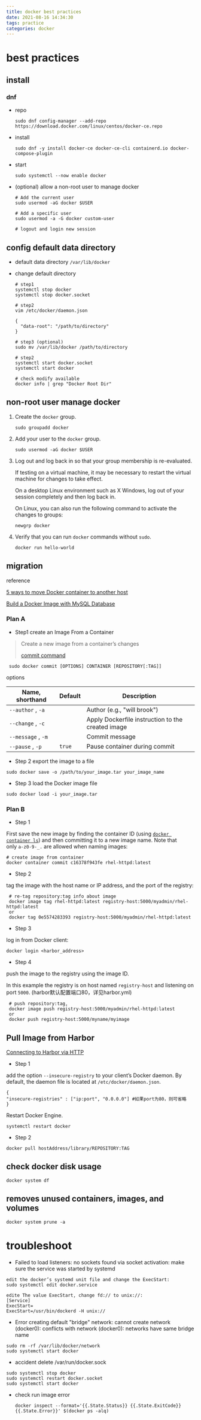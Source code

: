 ```yaml
---
title: docker best practices
date: 2021-08-16 14:34:30
tags: practice
categories: docker
---
```


# best practices

## install

### dnf

- repo

  ```shell
  sudo dnf config-manager --add-repo https://download.docker.com/linux/centos/docker-ce.repo
  ```

- install

  ```shell
  sudo dnf -y install docker-ce docker-ce-cli containerd.io docker-compose-plugin
  ```

- start

  ```shell
  sudo systemctl --now enable docker
  ```

- (optional) allow a non-root user to manage docker

  ```shell
  # Add the current user
  sudo usermod -aG docker $USER
  
  # Add a specific user
  sudo usermod -a -G docker custom-user
  
  # logout and login new session 
  ```

## config default data directory

- default data directory `/var/lib/docker`

- change default directory

  ```shell
  # step1
  systemctl stop docker
  systemctl stop docker.socket
  
  # step2
  vim /etc/docker/daemon.json
  
  {
    "data-root": "/path/to/directory"
  }
  
  # step3 (optional)
  sudo mv /var/lib/docker /path/to/directory
  
  # step2
  systemctl start docker.socket
  systemctl start docker 
  
  # check modify available
  docker info | grep "Docker Root Dir"
  ```

## non-root user manage docker

1. Create the `docker` group.

   ```shell
   sudo groupadd docker
   ```

2. Add your user to the `docker` group.

   ```shell
   sudo usermod -aG docker $USER
   ```

3. Log out and log back in so that your group membership is re-evaluated.

   If testing on a virtual machine, it may be necessary to restart the virtual machine for changes to take effect.

   On a desktop Linux environment such as X Windows, log out of your session completely and then log back in.

   On Linux, you can also run the following command to activate the changes to groups:

   ```shell
   newgrp docker 
   ```

4. Verify that you can run `docker` commands without `sudo`.

   ```shell
   docker run hello-world
   ```

## migration

reference 

[5 ways to move Docker container to another host](<https://bobcares.com/blog/move-docker-container-to-another-host/>)

[Build a Docker Image with MySQL Database](https://morioh.com/p/d8d9e7732952)

### Plan A

- Step1	create an Image From a Container

> Create a new image from a container’s changes
>
> [commit command](<https://docs.docker.com/engine/reference/commandline/commit/>)

```shell
 sudo docker commit [OPTIONS] CONTAINER [REPOSITORY[:TAG]]
```

options

| Name, shorthand    | Default | Description                                       |
| ------------------ | ------- | ------------------------------------------------- |
| `--author` , `-a`  |         | Author (e.g., "will brook")                       |
| `--change` , `-c`  |         | Apply Dockerfile instruction to the created image |
| `--message` , `-m` |         | Commit message                                    |
| `--pause` , `-p`   | `true`  | Pause container during commit                     |

- Step 2    export the image to a file  

```shell
sudo docker save -o /path/to/your_image.tar your_image_name
```

- Step 3 load the Docker image file

```shell
sudo docker load -i your_image.tar
```

### Plan B

- Step 1

First save the new image by finding the container ID (using [`docker container ls`](https://docs.docker.com/engine/reference/commandline/ps/)) and then committing it to a new image name. Note that only `a-z0-9-_.` are allowed when naming images:

```shell
# create image from container
docker container commit c16378f943fe rhel-httpd:latest
```

- Step 2

 tag the image with the host name or IP address, and the port of the registry:

```shell
 # re-tag repository:tag info about image
 docker image tag rhel-httpd:latest registry-host:5000/myadmin/rhel-httpd:latest
 or
 docker tag 0e5574283393 registry-host:5000/myadmin/rhel-httpd:latest
```

- Step 3

log in from Docker client:

```
docker login <harbor_address>
```

- Step 4

push the image to the registry using the image ID. 

In this example the registry is on host named `registry-host` and listening on port `5000`. (harbor默认配置端口80，详见harbor.yml)

```shell
 # push repository:tag,
 docker image push registry-host:5000/myadmin/rhel-httpd:latest
 or
 docker push registry-host:5000/myname/myimage
```

## Pull Image from Harbor

[Connecting to Harbor via HTTP](<https://goharbor.io/docs/2.0.0/install-config/run-installer-script/#connect-http>)

- Step 1

add the option `--insecure-registry` to your client’s Docker daemon. By default, the daemon file is located at `/etc/docker/daemon.json`.

```shell
{
"insecure-registries" : ["ip:port", "0.0.0.0"] #如果port为80，则可省略
}
```

Restart Docker Engine.

```shell
systemctl restart docker
```

- Step 2

```shell
docker pull hostAddress/library/REPOSITORY:TAG
```

## check docker disk usage

```shell
docker system df
```

## removes unused containers, images, and volumes

```shell
docker system prune -a
```

# troubleshoot

- Failed to load listeners: no sockets found via socket activation: make sure the service was started by systemd

```
edit the docker’s systemd unit file and change the ExecStart:
sudo systemctl edit docker.service

edite The value ExecStart, change fd:// to unix://:
[Service]
ExecStart=
ExecStart=/usr/bin/dockerd -H unix://
```

- Error creating default "bridge" network: cannot create network (docker0): conflicts with network (docker0): networks have same bridge name

```shell
sudo rm -rf /var/lib/docker/network
sudo systemctl start docker
```

- accident delete /var/run/docker.sock

```shell
sudo systemctl stop docker
sudo systemctl restart docker.socket
sudo systemctl start docker
```

- check run image error 

  ```shell
  docker inspect --format='{{.State.Status}} {{.State.ExitCode}} {{.State.Error}}' $(docker ps -alq)
  ```

  

